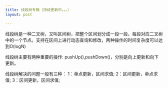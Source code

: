 ```yaml
---
title: 线段树专辑（持续更新中。。。）
layout: post

---
```


线段树是一种二叉树，又叫区间树，把整个区间划分成一段一段，每段对应二叉树中的一个节点。支持在区间上进行动态查询和修改，两种操作的时间复杂度可以达到<let>O(logN)</let>

线段树主要有两种重要的操作<let>: pushUp(),pushDown()</let>，分别是向上更新和向下更新。

线段树解决的问题一般有三种：
    <let>1：</let>单点更新，区间求值;
    <let>2：</let>区间更新，单点求值;
    <let>3：</let>区间更新，区间求值;
